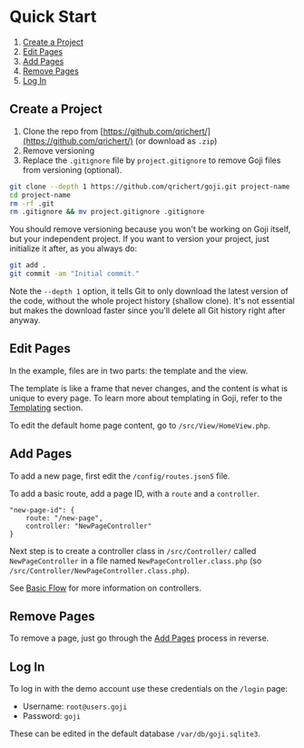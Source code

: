 Quick Start
===========

1. [Create a Project](#create-a-project)
2. [Edit Pages](#edit-pages)
3. [Add Pages](#add-pages)
3. [Remove Pages](#remove-pages)
4. [Log In](#log-in)

Create a Project
----------------

1. Clone the repo from [https://github.com/qrichert/](https://github.com/qrichert/) (or download as `.zip`)
2. Remove versioning
3. Replace the `.gitignore` file by `project.gitignore` to remove Goji files from versioning (optional).

```sh
git clone --depth 1 https://github.com/qrichert/goji.git project-name
cd project-name
rm -rf .git
rm .gitignore && mv project.gitignore .gitignore
```

You should remove versioning because you won't be working on Goji itself, but your independent project.
If you want to version your project, just initialize it after, as you always do:

```sh
git add .
git commit -am "Initial commit."
```

Note the `--depth 1` option, it tells Git to only download the latest version of the code, without the
whole project history (shallow clone). It's not essential but makes the download faster since you'll
delete all Git history right after anyway.

Edit Pages
----------

In the example, files are in two parts: the template and the view.

The template is like a frame that never changes, and the content is what is unique to every page.
To learn more about templating in Goji, refer to the [Templating](Templating.md) section.

To edit the default home page content, go to `/src/View/HomeView.php`.

Add Pages
---------

To add a new page, first edit the `/config/routes.json5` file.

To add a basic route, add a page ID, with a `route` and a `controller`.

```json5
"new-page-id": {
    route: "/new-page",
    controller: "NewPageController"
}
```

Next step is to create a controller class in `/src/Controller/` called `NewPageController` in a
file named `NewPageController.class.php` (so `/src/Controller/NewPageController.class.php`).

See [Basic Flow](BasicFlow.md) for more information on controllers.

Remove Pages
------------

To remove a page, just go through the [Add Pages](#add-pages) process in reverse.

Log In
------

To log in with the demo account use these credentials on the `/login` page:

- Username: `root@users.goji`
- Password: `goji`

These can be edited in the default database `/var/db/goji.sqlite3`.
